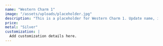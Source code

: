 ```yaml
---
name: "Western Charm 1"
image: "/assets/uploads/placeholder.jpg"
description: "This is a placeholder for Western Charm 1. Update name, image, price, and description in CMS."
price:
metal: "Silver"
customization: |
  Add customization details here.
---
```

